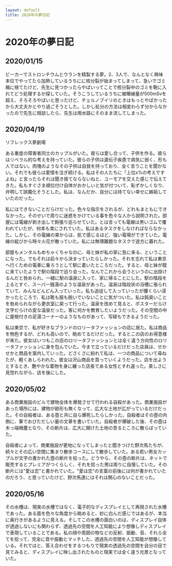 ```yaml
---
layout: default
title: 2020年の夢日記
---
```


# 2020年の夢日記


<a id="1"></a>
<a href="#1"></a>
## 2020/01/15

ビーカーでストロンチウムとウランを精製する夢。2、3人で、なんとなく興味本位でやってたら加熱しているうちにに核分裂が始まってしまって、急いでゴミ箱に捨てたけど、先生に見つかったらやばいってことで核分裂中のゴミを鞄に入れてどう処理するか探していた。そうこうしているうちに被曝線量が500mSvを超え、そろそろやばいと思ったけど、チェルノブイリのときはもっとやばかったから大丈夫かとやり過ごそうとした。しかし処分の方法は相変わらず分からなかったので先生に相談したら、先生は用水路にそのまま流してしまった。


<a id="2"></a>
<a href="#2"></a>
## 2020/04/19

リフレックス夢劇場

ある重度の障害者同士のカップルがいた。彼らは愛し合って、子供を作る。彼らはリベラル的な考えを持っていた。彼らの子供は遺伝子疾患で病気に弱く、形も人ではない。肉塊のようなその子供は自我を持っており、全く言うことを聞かない。それでも彼らは愛情を注ぎ続ける。私はその人たちに「上位x%の考えですよね」と言ったらそれは聞き捨てならないねと、ユーモアを交えた感じで伝えてきた。私もすぐさま順位付け自体がおかしいと気が付ついて、恥ずかしくなり、弁明して誤魔化そうとした。私は、なんだか、自分には持てない幸せに嫉妬していたのだった。

私にはできないことだらけだった。色々な指示をされるが、どれもまともにできなかった。そのせいで周りに迷惑をかけている事を色々な人から説明された。部屋には電線が剥き出しで鉤張り巡らせていた。とは言っても電線は黒いゴムで覆われていたが、何本も束にされていた。私はあるタスクをしなければならなかった。しかし、その電線の束からは、肌で感じるほど、強い電場ができていた。電線の綻びから時々火花が散っていた。私には無理難題なタスクで途方に暮れた。

部屋もメンタルもめちゃくちゃなのに、母と妹が私の家に急に来る、ということになった。でもそれは前々から決まっていたらしかった。それを忘れて私は東京へ行くための電車に乗ろうとして駅に着いたところだった。すると、母と妹が既に来ていたようで駅の階段で巡り会った。なんでこれから会うというのに出掛けるんだと咎められ、一緒に駅の温泉に入って、家に帰ることにした。駅の階段を上るとすぐ、スーパー銭湯のような温泉があった。温泉は階段状の浴槽に張られていて、みんなどんどん入っていった。私も追従して入っていったが腰くらい浸かったところで、私は靴も服も脱いでいないことに気がついた。私は鈍臭いことを咎められながら更衣室に戻って行った。温泉を改めて見ると、ポスターだらけ文字だらけの変な温泉だった。客に何かを教育したいようだった。その空間の中に屋根付きの足湯コーナーのようなものがあって、写経もできるようだった。

私は東京で、私が好きなブランドのロリータファッションの店に居た。私は商品を物色するが、どれも高いので、眺めてるだけだった。するとこの店のお得意様が来た。彼女はいつもこの店のロリータファッションとは全く違う方向性のロリータファッションに身を包んでいた。今まで立っているだけだった店員は、せかせかと商品を案内していった。どさくさに紛れて私は、一つの商品について尋ねたが、軽くあしらわれた。彼女は沢山商品を買っていくようだった。店を出ようとするとき、艶やかな着物を身に纏った店長である女性とすれ違った。美しさに見惚れながら、店を後にした。


<a id="3"></a>
<a href="#3"></a>
## 2020/05/02

ある商業施設のビルで建物全体を爆発させて行われる自殺があった。商業施設があった場所には、建物が跡形も無くなって、広大な土地が広がっているだけだった。その自殺者は、ある壺と共に自ら爆死したらしかった。自殺者はその壺の内側に、筆でおびただしい量の文章を書いていた。自殺者が爆破した後、その壺は木っ端微塵となり、その断片は、広大に開けた土地の至るところに散らばっていた。

自殺者によって、商業施設が更地になってしまったと聞きつけた野次馬たちが、続々とその広い空間に集まり散歩コースにして散歩していた。ある若い男女カップルが文字の書かれた壺の断片を拾った。どうやら、その壺の断片は、ネットで販売するとプレミアがつくらしく、それを拾った男は周りに自慢していた。その断片には"愛は恋"と書かれていた。"愛は恋"の言葉の前後には何が書かれていたのだろう、と思っていたけど、野次馬達にはそれは関心のないことだった。



<a id="4"></a>
<a href="#4"></a>
## 2020/05/16
その水槽は、現実の水槽ではなく、電子的なディスプレイとして再現された水槽であった。ある面を色々な角度から眺めると、妙に白んだ感じではあるが、本当に奥行きがあるように見える。そしてこの水槽の面白いのは、ディスプレイ自体が透過しないにも関わらず、透過先の空間を人工知能により想像しディスプレイで表現していることである。私の顔や周囲の物などの反射、振動、音、それら全てを拾って、完全に音や振動とマッチした、透過先の空間を人工知能が想像している。それではと、答え合わせをするつもりで現実の透過先の空間を自分の目で見てみると、ディスプレイに映し出されたものと現実では全く違う光景となっていた。
